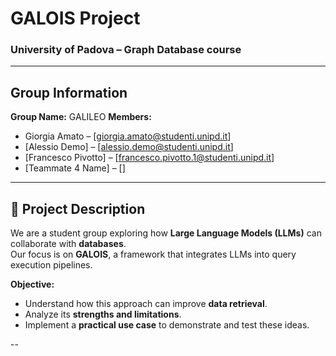 # GALOIS Project
### University of Padova – Graph Database course

---

## Group Information
**Group Name:** GALILEO
**Members:**
- Giorgia Amato – [giorgia.amato@studenti.unipd.it]  
- [Alessio Demo] – [alessio.demo@studenti.unipd.it]  
- [Francesco Pivotto] – [francesco.pivotto.1@studenti.unipd.it]  
- [Teammate 4 Name] – []  

---

## 🎯 Project Description
We are a student group exploring how **Large Language Models (LLMs)** can collaborate with **databases**.  
Our focus is on **GALOIS**, a framework that integrates LLMs into query execution pipelines.

**Objective:**
- Understand how this approach can improve **data retrieval**.  
- Analyze its **strengths and limitations**.  
- Implement a **practical use case** to demonstrate and test these ideas.

--

